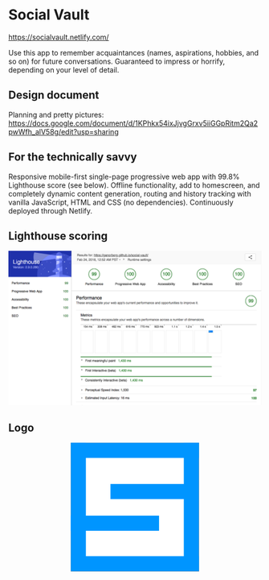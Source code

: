 # Social Vault

https://socialvault.netlify.com/

Use this app to remember acquaintances (names, aspirations, hobbies, and so on) for future conversations. Guaranteed to impress or horrify, depending on your level of detail.


## Design document
Planning and pretty pictures: https://docs.google.com/document/d/1KPhkx54ixJjvgGrxv5iiGGpRitm2Qa2pwWfh_alV58g/edit?usp=sharing

## For the technically savvy
Responsive mobile-first single-page progressive web app with 99.8% Lighthouse score (see below). Offline functionality, add to homescreen, and completely dynamic content generation, routing and history tracking with vanilla JavaScript, HTML and CSS (no dependencies). Continuously deployed through Netlify.

## Lighthouse scoring
<p align="center">
  <img src="lighthouse/lighthouse-scores.png" alt="Lighthouse scoring"/>
</p>

## Logo
<p align="center">
  <img src="icons/256x256.png" alt="Social Vault logo"/>
</p>